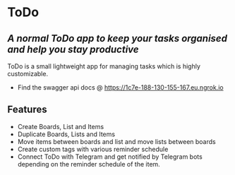 # ToDo
## _A normal ToDo app to keep your tasks organised and help you stay productive_


ToDo is a small lightweight app for managing tasks which is highly customizable.

- Find the swagger api docs @ https://1c7e-188-130-155-167.eu.ngrok.io


## Features

- Create Boards, List and Items
- Duplicate Boards, Lists and Items
- Move items between boards and list and move lists between boards
- Create custom tags with various reminder schedule
- Connect ToDo with Telegram and get notified by Telegram bots depending on the reminder schedule of the item.
